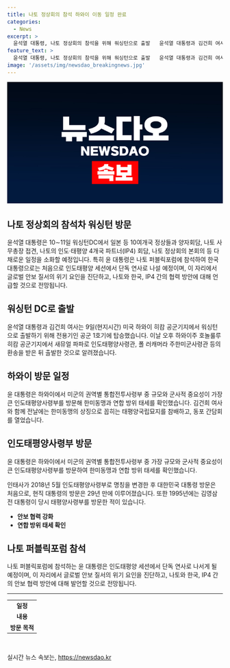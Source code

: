 ```yaml
---
title: 나토 정상회의 참석 하와이 이동 일정 완료
categories:
  - News
excerpt: >
  윤석열 대통령, 나토 정상회의 참석을 위해 워싱턴으로 출발   윤석열 대통령과 김건희 여사가 나토 정상회의 참석을 위해 미국으로 향하는 공군 1호기에 탑승했다. 윤 대통령은 이동 중에도 미군의 권역별 통합전투사령부를 방문해 한미동맹과 연합 방위 태세를 확인했다. 나토 퍼블릭포럼에서 단독 연사를 할 예정으로, 글로벌 안보 질서와 협력 방안에 대해 언급할 것으로 보인다.
feature_text: >
  윤석열 대통령, 나토 정상회의 참석을 위해 워싱턴으로 출발   윤석열 대통령과 김건희 여사가 나토 정상회의 참석을 위해 미국으로 향하는 공군 1호기에 탑승했다. 윤 대통령은 이동 중에도 미군의 권역별 통합전투사령부를 방문해 한미동맹과 연합 방위 태세를 확인했다. 나토 퍼블릭포럼에서 단독 연사를 할 예정으로, 글로벌 안보 질서와 협력 방안에 대해 언급할 것으로 보인다.
image: '/assets/img/newsdao_breakingnews.jpg'
---
```


<p><img src="/assets/img/newsdao_breakingnews.jpg" alt="cryptoinkorea 속보" /></p>

<h2 data-ke-size="size26">나토 정상회의 참석차 워싱턴 방문</h2>

<p data-ke-size="size16">윤석열 대통령은 10∼11일 워싱턴DC에서 일본 등 10여개국 정상들과 양자회담, 나토 사무총장 접견, 나토의 인도·태평양 4개국 파트너(IP4) 회담, 나토 정상회의 본회의 등 다채로운 일정을 소화할 예정입니다. 특히 윤 대통령은 나토 퍼블릭포럼에 참석하여 한국 대통령으로는 처음으로 인도태평양 세션에서 단독 연사로 나설 예정이며, 이 자리에서 글로벌 안보 질서의 위기 요인을 진단하고, 나토와 한국, IP4 간의 협력 방안에 대해 언급할 것으로 전망됩니다.</p>

<h2 data-ke-size="size26">워싱턴 DC로 출발</h2>

<p data-ke-size="size16">윤석열 대통령과 김건희 여사는 9일(현지시간) 미국 하와이 히캄 공군기지에서 워싱턴으로 출발하기 위해 전용기인 공군 1호기에 탑승했습니다. 이날 오후 하와이주 호놀룰루 히캄 공군기지에서 새뮤얼 파파로 인도태평양사령관, 폴 러캐머라 주한미군사령관 등의 환송을 받은 뒤 출발한 것으로 알려졌습니다.</p>

<h2 data-ke-size="size26">하와이 방문 일정</h2>

<p data-ke-size="size16">윤 대통령은 하와이에서 미군의 권역별 통합전투사령부 중 규모와 군사적 중요성이 가장 큰 인도태평양사령부를 방문해 한미동맹과 연합 방위 태세를 확인했습니다. 김건희 여사와 함께 전날에는 한미동맹의 상징으로 꼽히는 태평양국립묘지를 참배하고, 동포 간담회를 열었습니다.</p>

<h2 data-ke-size="size26">인도태평양사령부 방문</h2>

<p data-ke-size="size16">윤 대통령은 하와이에서 미군의 권역별 통합전투사령부 중 가장 규모와 군사적 중요성이 큰 인도태평양사령부를 방문하여 한미동맹과 연합 방위 태세를 확인했습니다.</p>

<p data-ke-size="size16">인태사가 2018년 5월 인도태평양사령부로 명칭을 변경한 후 대한민국 대통령 방문은 처음으로, 현직 대통령의 방문은 29년 만에 이루어졌습니다. 또한 1995년에는 김영삼 전 대통령이 당시 태평양사령부를 방문한 적이 있습니다.</p>

<ul>
<li><b>안보 협력 강화</b></li>
<li><b>연합 방위 태세 확인</b></li>
</ul>

<h2 data-ke-size="size26">나토 퍼블릭포럼 참석</h2>

<p data-ke-size="size16">나토 퍼블릭포럼에 참석하는 윤 대통령은 인도태평양 세션에서 단독 연사로 나서게 될 예정이며, 이 자리에서 글로벌 안보 질서의 위기 요인을 진단하고, 나토와 한국, IP4 간의 안보 협력 방안에 대해 발언할 것으로 전망됩니다.</p>

<hr>

<table>
<tbody>
<tr>
<td style="text-align: center; height: 17px;"><b>일정</b></td>
</tr>
<tr>
<td style="text-align: center; height: 17px;"><b>내용</b></td>
</tr>
<tr>
<td style="text-align: center; height: 17px;"><b>방문 목적</b></td>
</tr>
</tbody>
</table>

<p data-ke-size="size16">&nbsp;</p>
실시간 뉴스 속보는, <a href="https://newsdao.kr" rel="dofollow">https://newsdao.kr</a>


